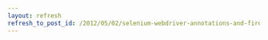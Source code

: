 ```yaml
---
layout: refresh
refresh_to_post_id: /2012/05/02/selenium-webdriver-annotations-and-firefox-connection-trouble
---
```

